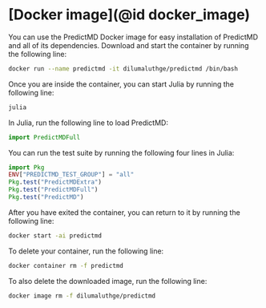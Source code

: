 # [Docker image](@id docker_image)

You can use the PredictMD Docker image for easy installation of PredictMD and all of its dependencies. Download and start the container by running the following line:
```bash
docker run --name predictmd -it dilumaluthge/predictmd /bin/bash
```

Once you are inside the container, you can start Julia by running the following line:
```bash
julia
```

In Julia, run the following line to load PredictMD:
```julia
import PredictMDFull
```

You can run the test suite by running the following four lines in Julia:
```julia
import Pkg
ENV["PREDICTMD_TEST_GROUP"] = "all"
Pkg.test("PredictMDExtra")
Pkg.test("PredictMDFull")
Pkg.test("PredictMD")
```

After you have exited the container, you can return to it by running the following line:
```bash
docker start -ai predictmd
```

To delete your container, run the following line:
```bash
docker container rm -f predictmd
```

To also delete the downloaded image, run the following line:
```bash
docker image rm -f dilumaluthge/predictmd
